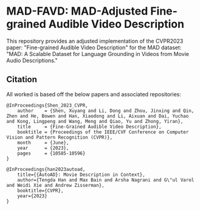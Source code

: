 # MAD-FAVD: MAD-Adjusted Fine-grained Audible Video Description

This repository provides an adjusted implementation of the CVPR2023 paper: "Fine-grained Audible Video Description" for the MAD dataset: "MAD: A Scalable Dataset for Language Grounding in Videos from Movie Audio Descriptions."

## Citation

All worked is based off the below papers and associated repositories:

```
@InProceedings{Shen_2023_CVPR,
    author    = {Shen, Xuyang and Li, Dong and Zhou, Jinxing and Qin, Zhen and He, Bowen and Han, Xiaodong and Li, Aixuan and Dai, Yuchao and Kong, Lingpeng and Wang, Meng and Qiao, Yu and Zhong, Yiran},
    title     = {Fine-Grained Audible Video Description},
    booktitle = {Proceedings of the IEEE/CVF Conference on Computer Vision and Pattern Recognition (CVPR)},
    month     = {June},
    year      = {2023},
    pages     = {10585-10596}
}
```
```
@InProceedings{han2023autoad,
    title={{AutoAD}: Movie Description in Context},  
    author={Tengda Han and Max Bain and Arsha Nagrani and G\"ul Varol and Weidi Xie and Andrew Zisserman},  
    booktitle={CVPR},  
    year={2023}
}
```
